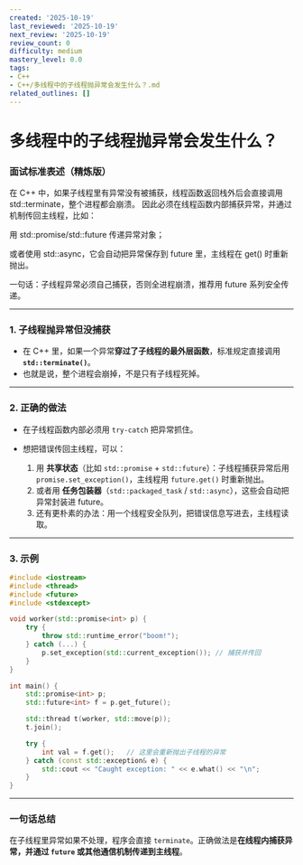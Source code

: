 ```yaml
---
created: '2025-10-19'
last_reviewed: '2025-10-19'
next_review: '2025-10-19'
review_count: 0
difficulty: medium
mastery_level: 0.0
tags:
- C++
- C++/多线程中的子线程抛异常会发生什么？.md
related_outlines: []
---
```


# 多线程中的子线程抛异常会发生什么？

### 面试标准表述（精炼版）

在 C++ 中，如果子线程里有异常没有被捕获，线程函数返回栈外后会直接调用 std::terminate，整个进程都会崩溃。
因此必须在线程函数内部捕获异常，并通过机制传回主线程，比如：

用 std::promise/std::future 传递异常对象；

或者使用 std::async，它会自动把异常保存到 future 里，主线程在 get() 时重新抛出。

一句话：子线程异常必须自己捕获，否则全进程崩溃，推荐用 future 系列安全传递。

---

### 1. 子线程抛异常但没捕获

* 在 C++ 里，如果一个异常**穿过了子线程的最外层函数**，标准规定直接调用 **`std::terminate()`**。
* 也就是说，整个进程会崩掉，不是只有子线程死掉。

---

### 2. 正确的做法

* 在子线程函数内部必须用 `try-catch` 把异常抓住。
* 想把错误传回主线程，可以：

  1. 用 **共享状态**（比如 `std::promise` + `std::future`）：子线程捕获异常后用 `promise.set_exception()`，主线程用 `future.get()` 时重新抛出。
  2. 或者用 **任务包装器**（`std::packaged_task` / `std::async`），这些会自动把异常封装进 future。
  3. 还有更朴素的办法：用一个线程安全队列，把错误信息写进去，主线程读取。

---

### 3. 示例

```cpp
#include <iostream>
#include <thread>
#include <future>
#include <stdexcept>

void worker(std::promise<int> p) {
    try {
        throw std::runtime_error("boom!");
    } catch (...) {
        p.set_exception(std::current_exception()); // 捕获并传回
    }
}

int main() {
    std::promise<int> p;
    std::future<int> f = p.get_future();

    std::thread t(worker, std::move(p));
    t.join();

    try {
        int val = f.get();   // 这里会重新抛出子线程的异常
    } catch (const std::exception& e) {
        std::cout << "Caught exception: " << e.what() << "\n";
    }
}
```

---

### 一句话总结

在子线程里异常如果不处理，程序会直接 `terminate`。正确做法是**在线程内捕获异常，并通过 `future` 或其他通信机制传递到主线程**。
